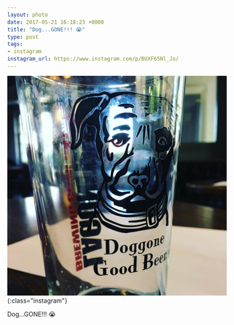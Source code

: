 ```yaml
---
layout: photo
date: 2017-05-21 16:18:23 +0000
title: "Dog...GONE!!! 😭"
type: post
tags:
- instagram
instagram_url: https://www.instagram.com/p/BUXF65Nl_Jo/
---
```


![Instagram - BUXF65Nl_Jo](/img/BUXF65Nl_Jo.jpg){:class="instagram"}

Dog...GONE!!! 😭
